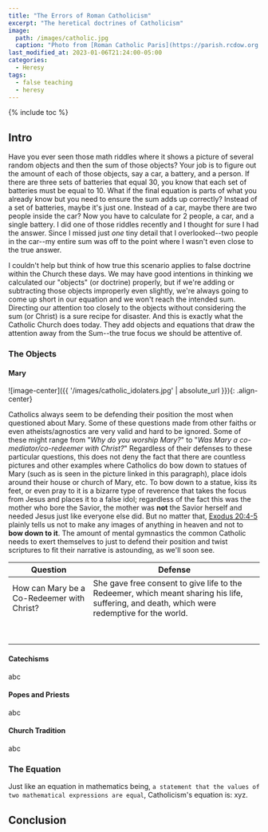 ```yaml
---
title: "The Errors of Roman Catholicism"
excerpt: "The heretical doctrines of Catholicism"
image: 
  path: /images/catholic.jpg
  caption: "Photo from [Roman Catholic Paris](https://parish.rcdow.org.uk/bethnalgreen/)"
last_modified_at: 2023-01-06T21:24:00-05:00
categories:
  - Heresy
tags: 
  - false teaching
  - heresy
---
```


{% include toc %}

## Intro
Have you ever seen those math riddles where it shows a picture of several random objects and then the sum of those objects? Your job is to figure out the amount of each of those objects, say a car, a battery, and a person. If there are three sets of batteries that equal 30, you know that each set of batteries must be equal to 10. What if the final equation is parts of what you already know but you need to ensure the sum adds up correctly? Instead of a set of batteries, maybe it's just one. Instead of a car, maybe there are two people inside the car? Now you have to calculate for 2 people, a car, and a single battery. I did one of those riddles recently and I thought for sure I had the answer. Since I missed just *one* tiny detail that I overlooked--two people in the car--my entire sum was off to the point where I wasn't even close to the true answer.

I couldn't help but think of how true this scenario applies to false doctrine within the Church these days. We may have good intentions in thinking we calculated our "objects" (or doctrine) properly, but if we're adding or subtracting those objects improperly even slightly, we're always going to come up short in our equation and we won't reach the intended sum. Directing our attention too closely to the objects without considering the sum (or Christ) is a sure recipe for disaster. And this is exactly what the Catholic Church does today. They add objects and equations that draw the attention away from the Sum--the true focus we should be attentive of. 

### The Objects 
#### Mary

![image-center]({{ '/images/catholic_idolaters.jpg' | absolute_url }}){: .align-center} 

Catholics always seem to be defending their position the most when questioned about Mary. Some of these questions made from other faiths or even atheists/agnostics are very valid and hard to be ignored. Some of these might range from "*Why do you worship Mary?*" to "*Was Mary a co-mediator/co-redeemer with Christ?*" Regardless of their defenses to these particular questions, this does not deny the fact that there are countless pictures and other examples where Catholics do bow down to statues of Mary (such as is seen in the picture linked in this paragraph), place idols around their house or church of Mary, etc. To bow down to a statue, kiss its feet, or even pray to it is a bizarre type of reverence that takes the focus from Jesus and places it to a false idol; regardless of the fact this was the mother who bore the Savior, the mother was **not** the Savior herself and needed Jesus just like everyone else did. But no matter that, [Exodus 20:4-5](https://www.biblegateway.com/passage/?search=exodus+20%3A4-5&version=ESV) plainly tells us not to make any images of anything in heaven and not to **bow down to it**. The amount of mental gymnastics the common Catholic needs to exert themselves to just to defend their position and twist scriptures to fit their narrative is astounding, as we'll soon see.  

| Question  | Defense  |
|---|---|
| How can Mary be a Co-Redeemer with Christ?  | She gave free consent to give life to the Redeemer, which meant sharing his life, suffering, and death, which were redemptive for the world.  |
|   |   |
|   |   |
|   |   |
|   |   |
|   |   |
|   |   |
|   |   |
|   |   |

#### Catechisms
abc

#### Popes and Priests
abc

#### Church Tradition
abc

### The Equation
Just like an equation in mathematics being, `a statement that the values of two mathematical expressions are equal`, Catholicism's equation is: xyz.

## Conclusion

